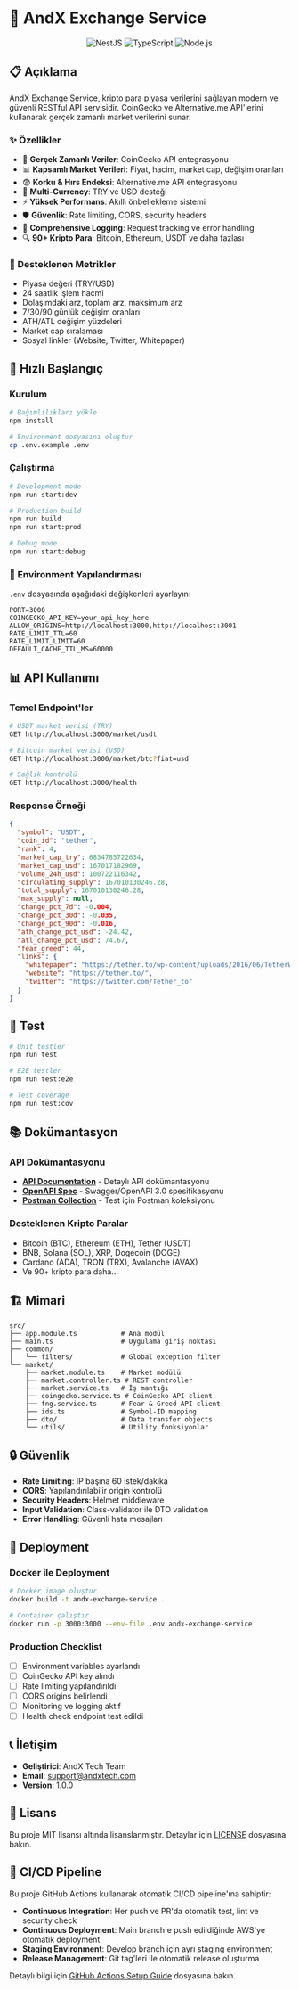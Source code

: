 # 🚀 AndX Exchange Service

<p align="center">
  <img src="https://img.shields.io/badge/NestJS-E0234E?style=for-the-badge&logo=nestjs&logoColor=white" alt="NestJS" />
  <img src="https://img.shields.io/badge/TypeScript-007ACC?style=for-the-badge&logo=typescript&logoColor=white" alt="TypeScript" />
  <img src="https://img.shields.io/badge/Node.js-43853D?style=for-the-badge&logo=node.js&logoColor=white" alt="Node.js" />
</p>

## 📋 Açıklama

AndX Exchange Service, kripto para piyasa verilerini sağlayan modern ve güvenli RESTful API servisidir. CoinGecko ve Alternative.me API'lerini kullanarak gerçek zamanlı market verilerini sunar.

### ✨ Özellikler

- 🔄 **Gerçek Zamanlı Veriler**: CoinGecko API entegrasyonu
- 📊 **Kapsamlı Market Verileri**: Fiyat, hacim, market cap, değişim oranları
- 😨 **Korku & Hırs Endeksi**: Alternative.me API entegrasyonu
- 💱 **Multi-Currency**: TRY ve USD desteği
- ⚡ **Yüksek Performans**: Akıllı önbellekleme sistemi
- 🛡️ **Güvenlik**: Rate limiting, CORS, security headers
- 📝 **Comprehensive Logging**: Request tracking ve error handling
- 🔍 **90+ Kripto Para**: Bitcoin, Ethereum, USDT ve daha fazlası

### 🎯 Desteklenen Metrikler

- Piyasa değeri (TRY/USD)
- 24 saatlik işlem hacmi
- Dolaşımdaki arz, toplam arz, maksimum arz
- 7/30/90 günlük değişim oranları
- ATH/ATL değişim yüzdeleri
- Market cap sıralaması
- Sosyal linkler (Website, Twitter, Whitepaper)

## 🚀 Hızlı Başlangıç

### Kurulum

```bash
# Bağımlılıkları yükle
npm install

# Environment dosyasını oluştur
cp .env.example .env
```

### Çalıştırma

```bash
# Development mode
npm run start:dev

# Production build
npm run build
npm run start:prod

# Debug mode
npm run start:debug
```

### 🔧 Environment Yapılandırması

`.env` dosyasında aşağıdaki değişkenleri ayarlayın:

```env
PORT=3000
COINGECKO_API_KEY=your_api_key_here
ALLOW_ORIGINS=http://localhost:3000,http://localhost:3001
RATE_LIMIT_TTL=60
RATE_LIMIT_LIMIT=60
DEFAULT_CACHE_TTL_MS=60000
```

## 📊 API Kullanımı

### Temel Endpoint'ler

```bash
# USDT market verisi (TRY)
GET http://localhost:3000/market/usdt

# Bitcoin market verisi (USD)
GET http://localhost:3000/market/btc?fiat=usd

# Sağlık kontrolü
GET http://localhost:3000/health
```

### Response Örneği

```json
{
  "symbol": "USDT",
  "coin_id": "tether",
  "rank": 4,
  "market_cap_try": 6834785722634,
  "market_cap_usd": 167017182969,
  "volume_24h_usd": 100722116342,
  "circulating_supply": 167010130246.28,
  "total_supply": 167010130246.28,
  "max_supply": null,
  "change_pct_7d": -0.004,
  "change_pct_30d": -0.035,
  "change_pct_90d": -0.016,
  "ath_change_pct_usd": -24.42,
  "atl_change_pct_usd": 74.67,
  "fear_greed": 44,
  "links": {
    "whitepaper": "https://tether.to/wp-content/uploads/2016/06/TetherWhitePaper.pdf",
    "website": "https://tether.to/",
    "twitter": "https://twitter.com/Tether_to"
  }
}
```

## 🧪 Test

```bash
# Unit testler
npm run test

# E2E testler
npm run test:e2e

# Test coverage
npm run test:cov
```

## 📚 Dokümantasyon

### API Dokümantasyonu

- **[API Documentation](./API-DOCUMENTATION.md)** - Detaylı API dokümantasyonu
- **[OpenAPI Spec](./openapi.yaml)** - Swagger/OpenAPI 3.0 spesifikasyonu
- **[Postman Collection](./AndX-Exchange-API.postman_collection.json)** - Test için Postman koleksiyonu

### Desteklenen Kripto Paralar

- Bitcoin (BTC), Ethereum (ETH), Tether (USDT)
- BNB, Solana (SOL), XRP, Dogecoin (DOGE)
- Cardano (ADA), TRON (TRX), Avalanche (AVAX)
- Ve 90+ kripto para daha...

## 🏗️ Mimari

```
src/
├── app.module.ts           # Ana modül
├── main.ts                 # Uygulama giriş noktası
├── common/
│   └── filters/            # Global exception filter
└── market/
    ├── market.module.ts    # Market modülü
    ├── market.controller.ts # REST controller
    ├── market.service.ts   # İş mantığı
    ├── coingecko.service.ts # CoinGecko API client
    ├── fng.service.ts      # Fear & Greed API client
    ├── ids.ts              # Symbol-ID mapping
    ├── dto/                # Data transfer objects
    └── utils/              # Utility fonksiyonlar
```

## 🔒 Güvenlik

- **Rate Limiting**: IP başına 60 istek/dakika
- **CORS**: Yapılandırılabilir origin kontrolü
- **Security Headers**: Helmet middleware
- **Input Validation**: Class-validator ile DTO validation
- **Error Handling**: Güvenli hata mesajları

## 🚀 Deployment

### Docker ile Deployment

```bash
# Docker image oluştur
docker build -t andx-exchange-service .

# Container çalıştır
docker run -p 3000:3000 --env-file .env andx-exchange-service
```

### Production Checklist

- [ ] Environment variables ayarlandı
- [ ] CoinGecko API key alındı
- [ ] Rate limiting yapılandırıldı
- [ ] CORS origins belirlendi
- [ ] Monitoring ve logging aktif
- [ ] Health check endpoint test edildi

## 📞 İletişim

- **Geliştirici**: AndX Tech Team
- **Email**: support@andxtech.com
- **Version**: 1.0.0

## 📄 Lisans

Bu proje MIT lisansı altında lisanslanmıştır. Detaylar için [LICENSE](LICENSE) dosyasına bakın.

## 🔄 CI/CD Pipeline

Bu proje GitHub Actions kullanarak otomatik CI/CD pipeline'ına sahiptir:

- **Continuous Integration**: Her push ve PR'da otomatik test, lint ve security check
- **Continuous Deployment**: Main branch'e push edildiğinde AWS'ye otomatik deployment
- **Staging Environment**: Develop branch için ayrı staging environment
- **Release Management**: Git tag'leri ile otomatik release oluşturma

Detaylı bilgi için [GitHub Actions Setup Guide](./.github/GITHUB_ACTIONS_SETUP.md) dosyasına bakın.
